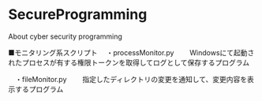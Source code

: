 # SecureProgramming
About cyber security programming

■モニタリング系スクリプト
　・processMonitor.py
　　Windowsにて起動されたプロセスが有する権限トークンを取得してログとして保存するプログラム

　・fileMonitor.py
　　指定したディレクトリの変更を通知して、変更内容を表示するプログラム
